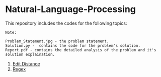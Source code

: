 # Natural-Language-Processing

This repository includes the codes for the following topics:

```
Note:

Problem_Statement.jpg - the problem statement.
Solution.py -  contains the code for the problem's solution.
Report.pdf - contains the detailed analysis of the problem and it's solution explaination.
```

1. [Edit Distance](https://github.com/shrebox/Natural-Language-Processing/tree/master/1.%20Edit%20Distance)
2. [Regex](https://github.com/shrebox/Natural-Language-Processing/tree/master/2.%20Regex)
